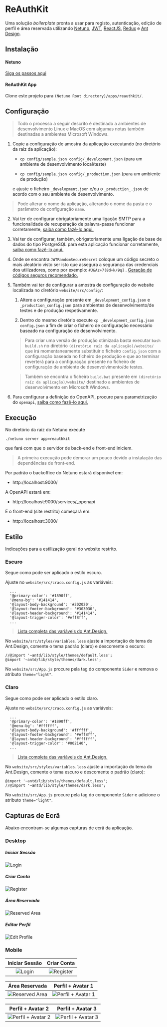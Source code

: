 # ReAuthKit

Uma solução *boilerplate* pronta a usar para registo, autenticação, edição de perfil e área reservada utilizando [Netuno](https://www.netuno.org/), [JWT](https://jwt.io/), [ReactJS](https://reactjs.org/), [Redux](https://redux.js.org/) e [Ant Design](https://ant.design/).

## Instalação

#### Netuno

[Siga os passos aqui](https://doc.netuno.org/docs/pt-PT/installation/)

#### ReAuthKit App

Clone este projeto para `(Netuno Root directory)/apps/reauthkit/`.

## Configuração

> Todo o processo a seguir descrito é destinado a ambientes de desenvolvimento Linux e MacOS com algumas notas também destinadas a ambientes Microsoft Windows.

1. Copie a configuração de amostra da aplicação executando (no diretório da raiz da aplicação):

    * `cp config/sample.json config/_development.json` (para um ambiente de desenvolvimento local/teste)

    * `cp config/sample.json config/_production.json` (para um ambiente de produção)

    e ajuste o ficheiro `_development.json` e/ou o `_production_.json` de acordo com o seu ambiente de desenvolvimento.
    
> Pode alterar o nome da aplicação, alterando o nome da pasta e o parâmetro de configuração `name`.

2. Vai ter de configurar obrigatoriamente uma ligação SMTP para a funcionalidade de recuperação de palavra-passe funcionar corretamente, [saiba como fazê-lo aqui.](https://doc.netuno.org/docs/pt-PT/academy/server/services/sending-emails/)

3. Vai ter de configurar, também, obrigatoriamente uma ligação de base de dados do tipo PostgreSQL para esta aplicação funcionar corretamente, [saiba como fazê-lo aqui.](https://doc.netuno.org/docs/pt-PT/academy/server/database/psql/)

4. Onde se encontra `JWTRandomSecureSecret` coloque um código secreto o mais aleatório visto ser isto que assegura a segurança das credenciais dos utiilzadores, como por exemplo: `#J&Az+7(8d+k/9q]` . [Geração de códigos seguros recomendado.](https://passwordsgenerator.net/)

5. Também vai ter de configurar a amostra de configuração do website localizada no diretório `website/src/config/`:

    1. Altere a configuração presente em `_development_config.json` e `_production_config.json` para ambientes de desenvolvimento/de testes e de produção respetivamente.

    2. Dentro do mesmo diretório execute `cp _development_config.json config.json` a fim de criar o ficheiro de configuração necessário baseado na configuração de desenvolvimento.

    > Para criar uma versão de produção otimizada basta executar `bash build.sh` no diretório `(diretório raíz da aplicação)/website/` que irá momentaneamente substituir o ficheiro `config.json` com a configuração baseada no ficheiro de produção e que ao terminar reverterá para a configuração presente no ficheiro de configuração de ambiente de desenvolvimento/de testes.

    > Também se encontra o ficheiro `build.bat` presente em `(diretório raíz da aplicação)/website/` destinado a ambientes de desenvolvimento em Microsoft Windows.

6. Para configurar a definição do OpenAPI, procure para parametrização do `openapi`, [saiba como fazê-lo aqui.](https://doc.netuno.org/docs/pt-PT/academy/server/services/openapi/)

## Execução

No diretório da raiz do Netuno execute

`./netuno server app=reauthkit`

que fará com que o servidor de back-end e front-end iniciem.

> A primeira execução pode demorar um pouco devido a instalação das dependências de front-end.

Por padrão o backoffice do Netuno estará disponível em:

- http://localhost:9000/

A OpenAPI estará em:

- http://localhost:9000/services/_openapi

E o front-end (site restrito) começará em:

- http://localhost:3000/

## Estilo

Indicações para a estilização geral do website restrito.

### Escuro

Segue como pode ser aplicado o estilo escuro.

Ajuste no `website/src/craco.config.js` as variáveis:

```
  ...
  '@primary-color': '#1890ff',
  '@menu-bg': '#141414',
  '@layout-body-background': '#202020',
  '@layout-footer-background': '#303030',
  '@layout-header-background': '#141414',
  '@layout-trigger-color': '#eff8ff',
  ...
```

> [Lista completa das variáveis do Ant.Design.](https://github.com/ant-design/ant-design/blob/master/components/style/themes/default.less)

No `website/src/styles/variables.less` ajuste a importação do tema do Ant.Design, comente o tema padrão (claro) e descomente o escuro:

```
//@import '~antd/lib/style/themes/default.less';
@import '~antd/lib/style/themes/dark.less';
```

No `website/src/App.js` procure pela tag do componente `Sider` e remova o atributo `theme="light"`.

### Claro

Segue como pode ser aplicado o estilo claro.

Ajuste no `website/src/craco.config.js` as variáveis:

```
  ...
  '@primary-color': '#1890ff',
  '@menu-bg': '#ffffff',
  '@layout-body-background': '#ffffff',
  '@layout-footer-background': '#eff8ff',
  '@layout-header-background': '#ffffff',
  '@layout-trigger-color': '#002140',
  ...
```

> [Lista completa das variáveis do Ant.Design.](https://github.com/ant-design/ant-design/blob/master/components/style/themes/default.less)

No `website/src/styles/variables.less` ajuste a importação do tema do Ant.Design, comente o tema escuro e descomente o padrão (claro):

```
@import '~antd/lib/style/themes/default.less';
//@import '~antd/lib/style/themes/dark.less';
```

No `website/src/App.js` procure pela tag do componente `Sider` e adicione o atributo `theme="light"`.

## Capturas de Ecrã

Abaixo encontram-se algumas capturas de ecrã da aplicação.

### Desktop

##### Iniciar Sessão
![Login](https://raw.githubusercontent.com/netuno-org/reauthkit/main/docs/prinstscreens/desktop/login.png)
##### Criar Conta
![Register](https://raw.githubusercontent.com/netuno-org/reauthkit/main/docs/prinstscreens/desktop/registration.png)
##### Área Reservada
![Reserved Area](https://raw.githubusercontent.com/netuno-org/reauthkit/main/docs/prinstscreens/desktop/reserved-area.png)
##### Editar Perfil
![Edit Profile](https://raw.githubusercontent.com/netuno-org/reauthkit/main/docs/prinstscreens/desktop/edit-profile.png)

### Mobile

Iniciar Sessão  |  Criar Conta
:-------------------------:|:-------------------------:
![Login](https://raw.githubusercontent.com/netuno-org/reauthkit/main/docs/prinstscreens/mobile/login.png)  |  ![Register](https://raw.githubusercontent.com/netuno-org/reauthkit/main/docs/prinstscreens/mobile/registration.png)

Área Reservada |  Perfil + Avatar 1
:-------------------------:|:-------------------------:
![Reserved Area](https://raw.githubusercontent.com/netuno-org/reauthkit/main/docs/prinstscreens/mobile/reserved-area.png)  |  ![Perfil + Avatar 1](https://raw.githubusercontent.com/netuno-org/reauthkit/main/docs/prinstscreens/mobile/edit-profile-1.png)

Perfil + Avatar 2 |  Perfil + Avatar 3
:-------------------------:|:-------------------------:
![Perfil + Avatar 2](https://raw.githubusercontent.com/netuno-org/reauthkit/main/docs/prinstscreens/mobile/edit-profile-2.png)  |  ![Perfil + Avatar 3](https://raw.githubusercontent.com/netuno-org/reauthkit/main/docs/prinstscreens/mobile/edit-profile-3.png)
